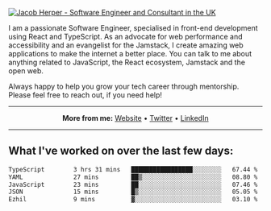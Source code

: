 [![Jacob Herper - Software Engineer and Consultant in the UK](https://res.cloudinary.com/jacobherper/image/upload/v1641506277/gh-image.png)](https://jacobherper.com/)

I am a passionate Software Engineer, specialised in front-end development using React and TypeScript. As an advocate for web performance and accessibility and an evangelist for the Jamstack, I create amazing web applications to make the internet a better place. You can talk to me about anything related to JavaScript, the React ecosystem, Jamstack and the open web.

Always happy to help you grow your tech career through mentorship. Please feel free to reach out, if you need help!

---

<p align="center">
  <strong>More from me:</strong> 
  <a href="https://jacobherper.com/">Website</a> •
  <a href="https://twitter.com/intent/follow?screen_name=jakeherp&tw_p=followbutton">Twitter</a> •
  <a href="https://www.linkedin.com/in/jacobherper/">LinkedIn</a>
</p>

---

## What I've worked on over the last few days:

<!--START_SECTION:waka-->

```txt
TypeScript        3 hrs 31 mins   █████████████████░░░░░░░░   67.44 %
YAML              27 mins         ██▒░░░░░░░░░░░░░░░░░░░░░░   08.80 %
JavaScript        23 mins         ██░░░░░░░░░░░░░░░░░░░░░░░   07.46 %
JSON              15 mins         █▒░░░░░░░░░░░░░░░░░░░░░░░   05.05 %
Ezhil             9 mins          ▓░░░░░░░░░░░░░░░░░░░░░░░░   03.10 %
```

<!--END_SECTION:waka-->
